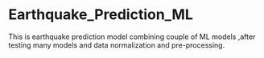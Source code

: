 # Earthquake_Prediction_ML
This is earthquake prediction model combining couple of ML models ,after testing many models and data normalization and pre-processing.
